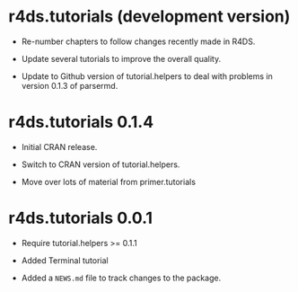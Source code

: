 # r4ds.tutorials (development version)

* Re-number chapters to follow changes recently made in R4DS.

* Update several tutorials to improve the overall quality.

* Update to Github version of tutorial.helpers to deal with problems in version 0.1.3 of parsermd.

# r4ds.tutorials 0.1.4

* Initial CRAN release.

* Switch to CRAN version of tutorial.helpers.

* Move over lots of material from primer.tutorials

# r4ds.tutorials 0.0.1

* Require tutorial.helpers >= 0.1.1

* Added Terminal tutorial

* Added a `NEWS.md` file to track changes to the package.
